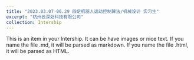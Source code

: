```yaml
---
title: "2023.03.07-06.29 四足机器人运动控制算法/机械设计 实习生"
excerpt: "杭州云深处科技有限公司"
collection: Intership
---
```


This is an item in your Intership. It can be have images or nice text. If you name the file .md, it will be parsed as markdown. If you name the file .html, it will be parsed as HTML. 
